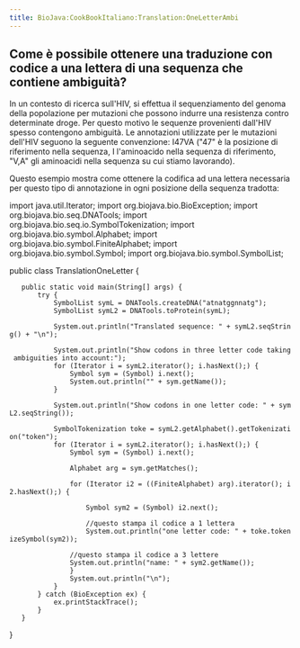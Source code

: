 ```yaml
---
title: BioJava:CookBookItaliano:Translation:OneLetterAmbi
---
```


Come è possibile ottenere una traduzione con codice a una lettera di una sequenza che contiene ambiguità?
---------------------------------------------------------------------------------------------------------

In un contesto di ricerca sull'HIV, si effettua il sequenziamento del
genoma della popolazione per mutazioni che possono indurre una
resistenza contro determinate droge. Per questo motivo le sequenze
provenienti dall'HIV spesso contengono ambiguità. Le annotazioni
utilizzate per le mutazioni dell'HIV seguono la seguente convenzione:
I47VA ("47" è la posizione di riferimento nella sequenza, I l'aminoacido
nella sequenza di riferimento, "V,A" gli aminoacidi nella sequenza su
cui stiamo lavorando).

Questo esempio mostra come ottenere la codifica ad una lettera
necessaria per questo tipo di annotazione in ogni posizione della
sequenza tradotta:

<java> import java.util.Iterator; import org.biojava.bio.BioException;
import org.biojava.bio.seq.DNATools; import
org.biojava.bio.seq.io.SymbolTokenization; import
org.biojava.bio.symbol.Alphabet; import
org.biojava.bio.symbol.FiniteAlphabet; import
org.biojava.bio.symbol.Symbol; import org.biojava.bio.symbol.SymbolList;

public class TranslationOneLetter {

`   public static void main(String[] args) {`  
`       try {`  
`           SymbolList symL = DNATools.createDNA("atnatggnnatg");`  
`           SymbolList symL2 = DNATools.toProtein(symL);`

`           System.out.println("Translated sequence: " + symL2.seqString() + "\n");`

`           System.out.println("Show codons in three letter code taking ambiguities into account:");`  
`           for (Iterator i = symL2.iterator(); i.hasNext();) {`  
`               Symbol sym = (Symbol) i.next();`  
`               System.out.println("" + sym.getName());`  
`           }`

`           System.out.println("Show codons in one letter code: " + symL2.seqString());`

`           SymbolTokenization toke = symL2.getAlphabet().getTokenization("token");`  
`           for (Iterator i = symL2.iterator(); i.hasNext();) {`  
`               Symbol sym = (Symbol) i.next();`

`               Alphabet arg = sym.getMatches();`

`               for (Iterator i2 = ((FiniteAlphabet) arg).iterator(); i2.hasNext();) {`

`                   Symbol sym2 = (Symbol) i2.next();`

`                   //questo stampa il codice a 1 lettera`  
`                   System.out.println("one letter code: " + toke.tokenizeSymbol(sym2));`

`               //questo stampa il codice a 3 lettere`  
`               System.out.println("name: " + sym2.getName());`  
`               }`  
`               System.out.println("\n");`  
`           }`  
`       } catch (BioException ex) {`  
`           ex.printStackTrace();`  
`       }`  
`   }`

} </java>
